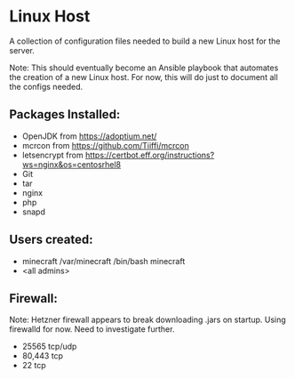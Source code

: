 # Linux Host

A collection of configuration files needed to build a new Linux host for the server.

Note: This should eventually become an Ansible playbook that automates the creation of a new Linux host. For now, this will do just to document all the configs needed.

## Packages Installed:

- OpenJDK from https://adoptium.net/
- mcrcon from https://github.com/Tiiffi/mcrcon
- letsencrypt from https://certbot.eff.org/instructions?ws=nginx&os=centosrhel8
- Git
- tar
- nginx
- php
- snapd

## Users created:

- minecraft /var/minecraft /bin/bash minecraft
- \<all admins\>


## Firewall:

Note: Hetzner firewall appears to break downloading .jars on startup. Using firewalld for now. Need to investigate further.

- 25565 tcp/udp
- 80,443 tcp
- 22 tcp
